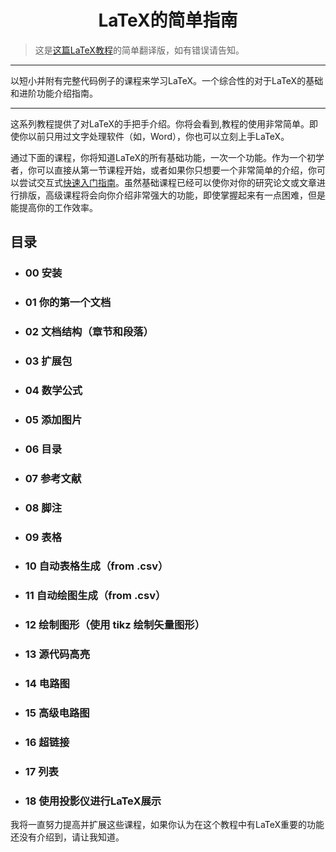 # <center>LaTeX的简单指南</center>


>这是[这篇LaTeX教程](https://latex-tutorial.com/tutorials/)的简单翻译版，如有错误请告知。
---
以短小并附有完整代码例子的课程来学习LaTeX。一个综合性的对于LaTeX的基础和进阶功能介绍指南。

---
这系列教程提供了对LaTeX的手把手介绍。你将会看到,教程的使用非常简单。即使你以前只用过文字处理软件（如，Word），你也可以立刻上手LaTeX。

通过下面的课程，你将知道LaTeX的所有基础功能，一次一个功能。作为一个初学者，你可以直接从第一节课程开始，或者如果你只想要一个非常简单的介绍，你可以尝试交互式[快速入门指南](https://latex-tutorial.com/quick-start/)。虽然基础课程已经可以使你对你的研究论文或文章进行排版，高级课程将会向你介绍非常强大的功能，即使掌握起来有一点困难，但是能提高你的工作效率。

## 目录
- ### 00 安装
- ### 01 你的第一个文档
- ### 02 文档结构（章节和段落）
- ### 03 扩展包
- ### 04 数学公式
- ### 05 添加图片
- ### 06 目录
- ### 07 参考文献
- ### 08 脚注
- ### 09 表格
- ### 10 自动表格生成（from .csv）
- ### 11 自动绘图生成（from .csv）
- ### 12 绘制图形（使用 tikz 绘制矢量图形）
- ### 13 源代码高亮
- ### 14 电路图
- ### 15 高级电路图
- ### 16 超链接
- ### 17 列表
- ### 18 使用投影仪进行LaTeX展示


我将一直努力提高并扩展这些课程，如果你认为在这个教程中有LaTeX重要的功能还没有介绍到，请让我知道。
